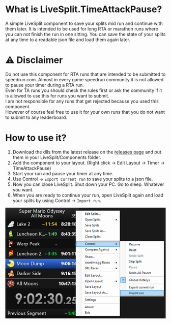 ﻿# What is LiveSplit.TimeAttackPause?
A simple LiveSplit component to save your splits mid run and continue with them later.
It is intended to be used for long RTA or marathon runs where you can not finish the run in one sitting.
You can save the state of your splits at any time to a readable json file and load them again later.

# &#9888; Disclaimer
Do not use this component for RTA runs that are intended to be submitted to speedrun.com.
Almost in every game speedrun community it is not allowed to pause your timer during a RTA run.  
Even for TA runs you should check the rules first or ask the community if it is allowed to use this for runs you want to submit.  
I am not responsible for any runs that get rejected because you used this component.  
However of course feel free to use it for your own runs that you do not want to submit to any leaderboard.


# How to use it?
1. Download the dlls from the latest release on the [releases page](https://github.com/Shotnex4/LiveSplit.TimeAttackPause/releases) and put them in your LiveSplit/Components folder.
2. Add the component to your layout. (Right click &rarr; Edit Layout &rarr; Timer &rarr; TimeAttackPause)
3. Start your run and pause your timer at any time.
4. Use Control &rarr; `Export current run` to save your splits to a json file.
5. Now you can close LiveSplit. Shut down your PC. Go to sleep. Whatever you want.
6. When you are ready to continue your run, open LiveSplit again and load your splits by using Control &rarr; `Import run`.

![example.png](doc/example.png)